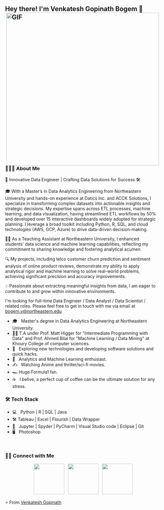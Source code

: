 <h2> Hey there! I'm Venkatesh Gopinath Bogem 👋 <img align="right" alt="GIF" src="https://i.ibb.co/2gdmMjK/image.png" width="500"></h2>


<h3> 👨🏻‍💻 About Me </h3>

🚀 Innovative Data Engineer | Crafting Data Solutions for Success 🛠️

🎓 With a Master’s in Data Analytics Engineering from Northeastern University and hands-on experience at Datics Inc. and ACCK Solutions, I specialize in transforming complex datasets into actionable insights and strategic decisions. My expertise spans across ETL processes, machine learning, and data visualization, having streamlined ETL workflows by 50% and developed over 15 interactive dashboards widely adopted for strategic planning. I leverage a broad toolkit including Python, R, SQL, and cloud technologies (AWS, GCP, Azure) to drive data-driven decision-making.

👩‍🏫 As a Teaching Assistant at Northeastern University, I enhanced students' data science and machine learning capabilities, reflecting my commitment to sharing knowledge and fostering analytical acumen.

🔍 My projects, including telco customer churn prediction and sentiment analysis of online product reviews, demonstrate my ability to apply analytical rigor and machine learning to solve real-world problems, achieving significant precision and accuracy improvements.

💡 Passionate about extracting meaningful insights from data, I am eager to contribute to and grow within innovative environments.

I'm looking for full-time Data Engineer / Data Analyst / Data Scientist / related roles. Please feel free to get in touch with me via email at bogem.v@northeastern.edu

- 🎓 &nbsp; Master's degree in Data Analytics Engineering at Northeastern University.
- :teacher:  T.A under Prof. Matt Higger for "Intermediate Programming with Data" and Prof. Ahmed Bilal for "Machine Learning / Data Mining" at Khoury College of computer sciences.
- 🤔 &nbsp; Exploring new technologies and developing software solutions and quick hacks.
- 💼 &nbsp; Analytics and Machine Learning enthusiast.
- ✍️ &nbsp; Watching Anime and thriller/sci-fi movies.
- :racing_car: Huge Formula1 fan.
- ☕ &nbsp; I belive, a perfect cup of coffee can be the ultimate solution for any stress. 

<h3>🛠 Tech Stack</h3>

- 💻 &nbsp; Python | R | SQL | Java  
- :hammer_and_wrench: Tableau | Excel | Flourish | Data Wrapper
- 🔧 &nbsp; Jupyter | Spyder | PyCharm | Visual Studio code | Eclipse | Git
- 🖥 &nbsp;  Photoshop

<br>


<h3> 🤝🏻 Connect with Me </h3>

<p align="center">
&nbsp; <a href="https://www.instagram.com/okay_venky/" target="_blank" rel="noopener noreferrer"><img src="https://upload.wikimedia.org/wikipedia/commons/thumb/9/95/Instagram_logo_2022.svg/2048px-Instagram_logo_2022.svg.png" width="100" /></a>  
&nbsp; <a href="https://www.linkedin.com/in/venkatesh-gopinath/" target="_blank" rel="noopener noreferrer"><img src="https://cdn-icons-png.flaticon.com/512/174/174857.png" width="100" /></a>
&nbsp; <a href="mailto:bogem.v@northeastern.edu" target="_blank" rel="noopener noreferrer"><img src="https://i.ibb.co/yd47Syb/outlook-image.png"  width="100" /></a>
</p>

⭐️ From [Venkatesh Gopinath](https://github.com/venkateshgopinath24)

